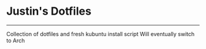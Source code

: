 # Justin's Dotfiles
---
Collection of dotfiles and fresh kubuntu install script
Will eventually switch to Arch
